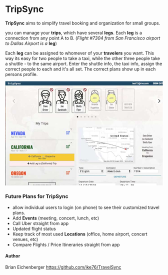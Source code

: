 # TripSync

**TripSync** aims to simplify travel booking and organization for small groups.  

you can manage your **trips**, which have several **legs**.  Each **leg** is a connection from any point A to B.   (_Flight #7304 from San Francisco airport to Dallas Airport is a_ **leg**)    

Each **leg** can be assigned to whomever of your **travelers** you want.  This way its easy for two people to take a taxi, while the other three people take a shuttle - to the same airport.   Enter the shuttle info, the taxi info, assign the correct people to each and it's all set.  The correct plans show up in each persons profile.

![screen shot of home page](/public/css/images/screenshot.jpg)

### Future Plans for TripSync

* allow individual users to login (on phone) to see their customized travel plans.
* Add **Events** (meeting, concert, lunch, etc)
* Call Uber straight from app
* Updated flight status
* Keep track of most used **Locations** (office, home airport, concert venues, etc)
* Compare Flights / Price Itineraries straight from app

#### Author
Brian Eichenberger https://github.com/ike76/TravelSync

